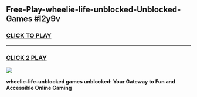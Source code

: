 
## Free-Play-wheelie-life-unblocked-Unblocked-Games #l2y9v
<h3>
<a href="https://news.freeplayer.one?title=wheelie-life-unblocked&ref=8M">CLICK TO PLAY</a></h3>
<hr>

<h3>
<a href="https://news.freeplayer.one?title=wheelie-life-unblocked&ref=8M">CLICK 2 PLAY</a>
  
</h3>

<a href="https://news.freeplayer.one?title=wheelie-life-unblocked&ref=8M"><img src="https://clearcache.store/games.png"></a>


**wheelie-life-unblocked games unblocked: Your Gateway to Fun and Accessible Online Gaming**
